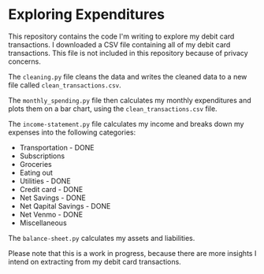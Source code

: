 # Exploring Expenditures

This repository contains the code I'm writing to explore my debit card transactions. I downloaded a CSV file containing all of my debit card transactions. This file is not included in this repository because of privacy concerns. 

The `cleaning.py` file cleans the data and writes the cleaned data to a new file called `clean_transactions.csv`. 

The `monthly_spending.py` file then calculates my monthly expenditures and plots them on a bar chart, using the `clean_transactions.csv` file.

The `income-statement.py` file calculates my income and breaks down my expenses into the following categories:
  * Transportation - DONE
  * Subscriptions
  * Groceries
  * Eating out
  * Utilities -  DONE
  * Credit card - DONE
  * Net Savings - DONE
  * Net Qapital Savings - DONE
  * Net Venmo - DONE
  * Miscellaneous

The `balance-sheet.py` calculates my assets and liabilities.

Please note that this is a work in progress, because there are more insights I intend on extracting from my debit card transactions. 
